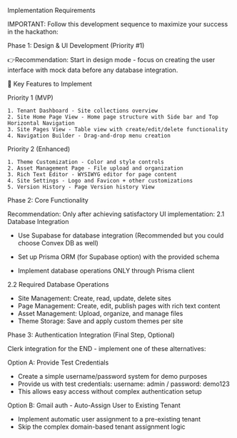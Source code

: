 Implementation Requirements

IMPORTANT: Follow this development sequence to maximize your success in the hackathon:

Phase 1: Design & UI Development (Priority #1)

:point_right:Recommendation: Start in design mode - focus on creating the user interface with mock data before any database integration.

📝 Key Features to Implement

Priority 1 (MVP)

    1. Tenant Dashboard - Site collections overview
    2. Site Home Page View - Home page structure with Side bar and Top Horizontal Navigation
    3. Site Pages View - Table view with create/edit/delete functionality
    4. Navigation Builder - Drag-and-drop menu creation


Priority 2 (Enhanced)

    1. Theme Customization - Color and style controls
    2. Asset Management Page - File upload and organization
    3. Rich Text Editor - WYSIWYG editor for page content
    4. Site Settings - Logo and Favicon + other customizations
    5. Version History - Page Version history View

Phase 2: Core Functionality

Recommendation: Only after achieving satisfactory UI implementation:
2.1 Database Integration

* Use Supabase for database integration (Recommended but you could choose Convex DB as well)

* Set up Prisma ORM (for Supabase option) with the provided schema
* Implement database operations ONLY through Prisma client


2.2 Required Database Operations

* Site Management: Create, read, update, delete sites
* Page Management: Create, edit, publish pages with rich text content
* Asset Management: Upload, organize, and manage files
* Theme Storage: Save and apply custom themes per site

Phase 3: Authentication Integration (Final Step, Optional)

Clerk integration for the END - implement one of these alternatives:

Option A: Provide Test Credentials

* Create a simple username/password system for demo purposes
* Provide us with test credentials: username: admin / password: demo123
* This allows easy access without complex authentication setup


Option B: Gmail auth - Auto-Assign User to Existing Tenant

* Implement automatic user assignment to a pre-existing tenant
* Skip the complex domain-based tenant assignment logic